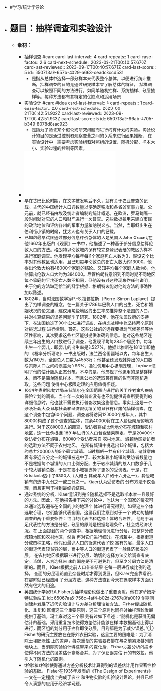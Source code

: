 - #学习/统计学导论
- # 题目：抽样调查和实验设计
	- ### 素材：
		- 抽样调查 #card
		  card-last-interval:: 4
		  card-repeats:: 1
		  card-ease-factor:: 2.6
		  card-next-schedule:: 2023-09-21T00:40:57.670Z
		  card-last-reviewed:: 2023-09-17T00:40:57.671Z
		  card-last-score:: 5
		  id:: 650713a9-657b-4029-a663-ceadc3ccd531
			- 是指从总体中选择一部分样本来代表整个总体，以便进行统计推断。抽样调查的目的是通过研究样本来了解总体的特征。
			  抽样调查可以按照不同的方法进行，如简单随机抽样、系统抽样、分层抽样等。每种方法都有其特定的优缺点和适用场景
		- 实验设计 #card #idea
		  card-last-interval:: 4
		  card-repeats:: 1
		  card-ease-factor:: 2.6
		  card-next-schedule:: 2023-09-21T00:42:51.932Z
		  card-last-reviewed:: 2023-09-17T00:42:51.933Z
		  card-last-score:: 5
		  id:: 650713a9-96ab-4705-b349-8078d8aac923
			- 是指为了验证某个假设或研究问题而进行的有计划的实验。实验设计的目的是通过控制和观察变量之间的关系来进行因果推断。
			  在实验设计中，需要考虑实验组和对照组的设置、随机分配、样本大小、实验过程的控制等因素。
		- ![抽样调查简史_段海波.pdf](../assets/抽样调查简史_段海波_1694913944820_0.pdf)
		- 早在古巴比伦时期，在文字被发明后不久，就有关于农业普查的记载。古代的中国统计人口的数量以便确定税收和各省的军事力量。公元前，就已经有由埃及统计者编制的统计概述。在欧洲，罗马每隔一段时间就对它的人口和财产进行一次普查。这些数据被用来建立市民的政治地位和评估各州的军事力量和纳税义务。当然，当耶稣出生在伯利恒小镇的时候，犹太人也有关于人口的记载。
		- 已知的最早试图通过部分信息评价总体的人是英国人John Graunt,在他1662年出版的《观察》一书中，他描述了一种基于部分信息估算伦敦人口的方法。格朗特以伦敦城内保有较完整登记表册的教区为样本进行家庭调查。他发现平均每年每11个家庭死亡人数为3，假设这个比率对其他教区也适用，且已知每年伦敦总的死亡人数大约13000，他得出伦敦大约有48000个家庭的结论。又知平均每个家庭人数为8，他估算出伦敦人口大约为384000。尽管格朗特意识到不同时期不同地区每个家庭的平均死亡人数不相同，但他没有对这种现象作任何说明。由于他的方法缺乏恰当的科学根据，格朗特未能对他的方法的准确性加以陈述。
		- 1802年，当时法国数学家P.-S.拉普拉斯（Pierre-Simon Laplace）提出了抽样调查的概念，在一篇关于1786年巴黎人口的出生、死亡和婚姻状况的论文里，建议用某些地区的出生率来推算整个法国的人口，并对推算结果的误差问题作了研究。1802年，他在法国政府的支持下，在法国挑选了30个公社进行调查，在挑选过程中他坚持两个原则对挑选过程
		  进行控制。首先，这些公社的的选择要抵消气候差异等地区性影响，其次要求这些社区能够提供准确的信息。他对这些地区连续三年出生的人口数进行了调查，他发现平均每28.5个居民中，每年出生一个婴儿，即婴儿的出生率是3.527%，他据此推断在1812年即他的
		  《概率分析理论》一书出版时，法兰西帝国疆域以内，每年出生人数为150万，全国总人口数为4553万；他甚至还发现推算出的人口数与实际人口之间的误差为0.86%。通过使用中心极限定理，Laplace证明了他的估计服从正态分布。不幸的是，他忽视了他选用的是整群样本，而不是简单随机样本，而且公社的选取带有目的性而非随机选取。这些问题
		  使得中心极限定理的应用值得怀疑。
		- 1894年奥斯陆统计局主任凯尔在全国范围内进行的关于养老金和疾病保险计划的调查。当十年一次的普查没有也不能提供调查所要得到的详细信息时，他也就不需要执行普查收集这些信息。事实上这是一个涉及社会大众且与社会和经济密切相关的且很有优势的抽样调查。在这个调查中包含60个问题，调查者将访问120000个成年人，其中80000构成了这个调查的主体，其余40000将在工人阶级聚居的地方进行。对于这80000人的调查，受访者将成比例地分布在城镇和农村地区，这一比例根据
		  1891年进行的人口普查结果确定，于是20000个受访者分布在城镇，60000个受访者来自
		  农村地区。
		  城镇地区受访者的选取方法不同于农村地区。
		  在所有城镇中挑选出13个城镇，包括大约总共20000人的5个最大城镇。当时挪威一共有61个城镇，这就意味着有将近五分之一的城镇被选中了。较大和较小城镇的受访者数量也不是根据每个城镇的人口比例分配。由于较小城镇的总人口数多于几个较大城镇总数，于是在较小城镇选择了更多的受访者。于是，在Kristiania选中了6350人（大概占
		  其成年人口的十六分之一)，其他城镇有的选中九分之一或三分之一。Kiaer认为受访者的
		  分布方法不仅合理，而且更利于得到最终的结果。
		- 通过系统的分析，Kiaer意识到完全随机选择不是选取样本唯一且最好的方法。因此，
		  在他报告接下来的讨论中，他认为一个国家的情况可以通过选取遍布在全国的小的地理个
		  体进行研究得到。如果这些个体选取合理，它们能够代表全国。这里我们注意到对于一个
		  成功的抽样调查的两个重要条件：恰当的代表性和选择个体的合理性。
		  他用于满足代表性的方法是分层，分层的原则是根据地理条件，社会或经济状况。在
		  上面提到的两个调查中，根据地理情况进行分层，把整体分成城镇地区和农村地区，然后
		  再对它们进行细分。在城镇中，根据街道分成四种策略，他假设最少人口的街道代表了较
		  富有的层，最多人口的街道代表较贫穷的层，而中等人口的街道代表了一般经济状况的层。
		  在农村地区根据职业进行分层，确切的选择方法交给调查者决定。当然，人为选择带
		  来的偏差是不可避免的，但至少分层方法是清晰的。而且，Kiaer根据之前人口普查结果
		  在每一层进行成比例的选择。
		  全面的分层理论直到奈曼时期才得到发展，但Kiaer完全靠常识，在那时就已经应用
		  了分层方法，这种方法直到今天在选取样本方面仍然有很大的用途。
		- 英国统计学家R.A.Fisher为抽样理论也做出了重要贡献，他在罗萨姆斯特试验站工
		  id:: 65067aa5-756c-4af4-b02d-2767e3fa0019
		  作期间创建并发展了近代实验设计与方差分析理论和方法。Fisher提出随机化、重复和
		  区组这三个重要原则，这三个原则也同样对抽样理论发展提供了基础。冯士雍对这三个原
		  则有过如下描述：“随机化是获得无偏估计的基础，采用重复技术使得方差估计能够在样
		  本数据基础上得以进行，而区组的划分用于抽样即使分层，目的都是为了减少误差。”①
		  Fisher的研究主要放在在野外农田实验，这里主要的困难是：为了消除士壤肥沃性
		  上的差异，每次重复的实验要安排在与之前紧凑排列的地块上。当消除实验设计特征带来
		  的变化后，Fisher方差分析的技术使得不同方法的误差估计能够合并。为了保证误差估
		  计的有效性，他引入了随机化的原则。
		- t检验和z检验使得通过方差分析技术计算得到的误差估计用作显著性检验的基础。
		  Fisher在1935年发表的《The Design of Experiments》一文在一定程度上完成了农业
		  和生物实验的实验设计理论，并且已经令人满意的应用于经济学问题。